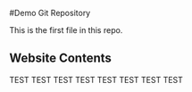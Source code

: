 #Demo Git Repository

This is the first file in this repo.


## Website Contents

TEST TEST TEST TEST
TEST TEST TEST TEST
